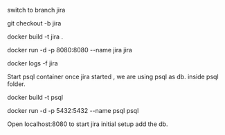 switch to branch jira

git checkout -b jira

docker build -t jira . 

docker run -d -p 8080:8080 --name jira jira

docker logs -f jira 

Start psql container once jira started , we are using psql as db. inside psql folder.

docker build -t psql

docker run -d -p 5432:5432 --name psql psql

Open localhost:8080 to start jira initial setup add the db.